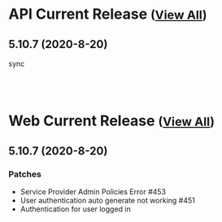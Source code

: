 
# API Current Release <small>([View All](/API.md))</small>
## 5.10.7 (2020-8-20)
sync

<br><br>
# Web Current Release <small>([View All](/Web.md))</small>
## 5.10.7 (2020-8-20)
### Patches 

- Service Provider Admin Policies Error #453
- User authentication auto generate not working #451
- Authentication for user logged in

  